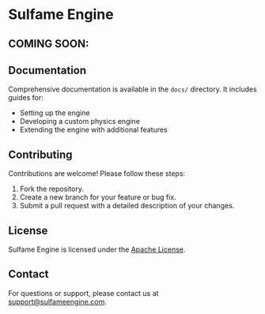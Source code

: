 # Sulfame Engine

## COMING SOON:

## Documentation

Comprehensive documentation is available in the `docs/` directory. It includes guides for:
- Setting up the engine
- Developing a custom physics engine
- Extending the engine with additional features

## Contributing

Contributions are welcome! Please follow these steps:
1. Fork the repository.
2. Create a new branch for your feature or bug fix.
3. Submit a pull request with a detailed description of your changes.

## License

Sulfame Engine is licensed under the [Apache License](LICENSE).

## Contact

For questions or support, please contact us at [support@sulfameengine.com](mailto:aaronmasembemujabikalibala@gmail.com).